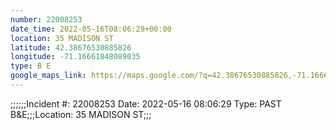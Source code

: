 ```yaml
---
number: 22008253
date_time: 2022-05-16T08:06:29+00:00
location: 35 MADISON ST
latitude: 42.38676530885826
longitude: -71.16661848089035
type: B E
google_maps_link: https://maps.google.com/?q=42.38676530885826,-71.16661848089035
---
```


;;;;;;Incident #: 22008253  Date: 2022-05-16 08:06:29   Type: PAST B&E;;;Location: 35 MADISON ST;;;
